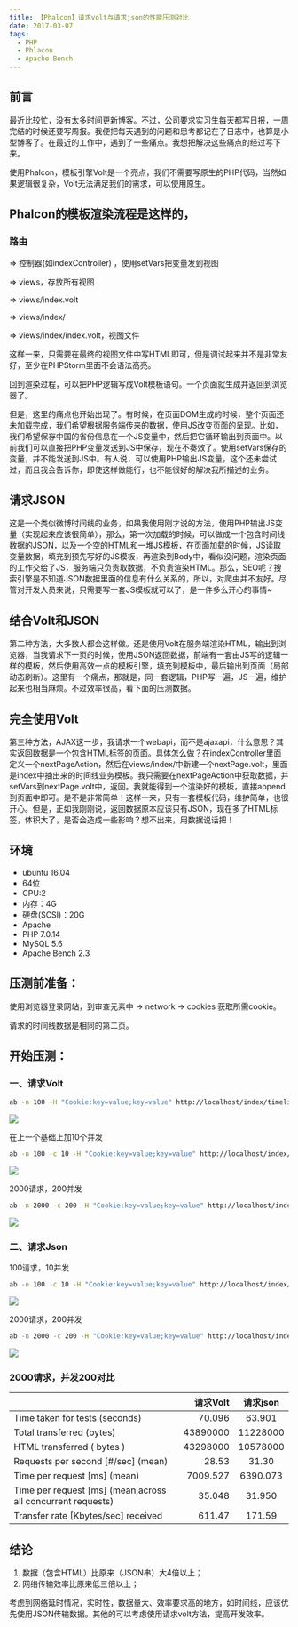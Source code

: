 ```yaml
---
title: 【Phalcon】请求volt与请求json的性能压测对比
date: 2017-03-07
tags: 
  - PHP 
  - Phlacon
  - Apache Bench
---
```


## 前言

最近比较忙，没有太多时间更新博客。不过，公司要求实习生每天都写日报，一周完结的时候还要写周报。我便把每天遇到的问题和思考都记在了日志中，也算是小型博客了。在最近的工作中，遇到了一些痛点。我想把解决这些痛点的经过写下来。

使用Phalcon，模板引擎Volt是一个亮点，我们不需要写原生的PHP代码，当然如果逻辑很复杂，Volt无法满足我们的需求，可以使用原生。

## Phalcon的模板渲染流程是这样的，

### 路由

 => 控制器(如indexController) ，使用setVars把变量发到视图

 => views，存放所有视图

 => views/index.volt
 
 => views/index/

 => views/index/index.volt，视图文件

这样一来，只需要在最终的视图文件中写HTML即可，但是调试起来并不是非常友好，至少在PHPStorm里面不会语法高亮。

回到渲染过程，可以把PHP逻辑写成Volt模板语句。一个页面就生成并返回到浏览器了。

但是，这里的痛点也开始出现了。有时候，在页面DOM生成的时候，整个页面还未加载完成，我们希望根据服务端传来的数据，使用JS改变页面的呈现。比如，我们希望保存中国的省份信息在一个JS变量中，然后把它循环输出到页面中。以前我们可以直接把PHP变量发送到JS中保存，现在不奏效了。使用setVars保存的变量，并不能发送到JS中。有人说，可以使用PHP输出JS变量，这个还未尝试过，而且我会告诉你，即使这样做能行，也不能很好的解决我所描述的业务。

## 请求JSON

这是一个类似微博时间线的业务，如果我使用刚才说的方法，使用PHP输出JS变量（实现起来应该很简单），那么，第一次加载的时候，可以做成一个包含时间线数据的JSON，以及一个空的HTML和一堆JS模板，在页面加载的时候，JS读取变量数据，填充到预先写好的JS模板，再渲染到Body中，看似没问题，渲染页面的工作交给了JS，服务端只负责取数据，不负责渲染HTML。那么，SEO呢？搜索引擎是不知道JSON数据里面的信息有什么关系的，所以，对爬虫并不友好。尽管对开发人员来说，只需要写一套JS模板就可以了，是一件多么开心的事情~

## 结合Volt和JSON

第二种方法，大多数人都会这样做。还是使用Volt在服务端渲染HTML，输出到浏览器，当我请求下一页的时候，使用JSON返回数据，前端有一套由JS写的逻辑一样的模板，然后使用高效一点的模板引擎，填充到模板中，最后输出到页面（局部动态刷新）。这里有一个痛点，那就是，同一套逻辑，PHP写一遍，JS一遍，维护起来也相当麻烦。不过效率很高，看下面的压测数据。

## 完全使用Volt

第三种方法，AJAX这一步，我请求一个webapi，而不是ajaxapi，什么意思？其实返回数据是一个包含HTML标签的页面。具体怎么做？在indexController里面定义一个nextPageAction，然后在views/index/中新建一个nextPage.volt，里面是index中抽出来的时间线业务模板。我只需要在nextPageAction中获取数据，并setVars到nextPage.volt中，返回。我就能得到一个渲染好的模板，直接append到页面中即可。是不是非常简单！这样一来，只有一套模板代码，维护简单，也很开心。但是，正如我刚刚说，返回数据原本应该只有JSON，现在多了HTML标签，体积大了，是否会造成一些影响？想不出来，用数据说话把！

## 环境

- ubuntu 16.04
- 64位
- CPU:2
- 内存：4G
- 硬盘(SCSI)：20G
- Apache
- PHP 7.0.14
- MySQL 5.6
- Apache Bench 2.3

## 压测前准备：

使用浏览器登录网站，到审查元素中 -> network -> cookies
获取所需cookie。

请求的时间线数据是相同的第二页。

## 开始压测：

### 一、请求Volt

```bash
ab -n 100 -H "Cookie:key=value;key=value" http://localhost/index/timeline
```

![](/images/20170307235446889.jpg)

在上一个基础上加10个并发

```bash
ab -n 100 -c 10 -H "Cookie:key=value;key=value" http://localhost/index/timeline
```

![](/images/20170307235503952.jpg)

2000请求，200并发

```bash
ab -n 2000 -c 200 -H "Cookie:key=value;key=value" http://localhost/index/timeline
```

![](/images/20170307235516635.jpg)

### 二、请求Json

100请求，10并发

```bash
ab -n 100 -c 10 -H "Cookie:key=value;key=value" http://localhost/index/timeline
```

![](/images/20170307235529197.jpg)

2000请求，200并发

```bash
ab -n 2000 -c 200 -H "Cookie:key=value;key=value" http://localhost/index/timeline
```

![](/images/20170307235552891.jpg)

### 2000请求，并发200对比


|         | 请求Volt    |  请求json  |
| --------   | -----:   | :----: |
| Time taken for tests        (seconds)	| 70.096      |   63.901    |
| Total transferred           (bytes)	| 43890000	| 11228000 | 
| HTML transferred        ( bytes )	| 43298000	| 10578000 | 
| Requests per second    [#/sec] (mean)	| 28.53 | 	31.30 | 
| Time per request          [ms] (mean)	| 7009.527	| 6390.073 | 
| Time per request       [ms] (mean,across all concurrent requests)	| 35.048 | 	31.950 | 
| Transfer rate            [Kbytes/sec] received	| 611.47 | 	171.59 | 


## 结论

1. 数据（包含HTML）比原来（JSON串）大4倍以上；
2. 网络传输效率比原来低三倍以上；

考虑到网络延时情况，实时性，数据量大、效率要求高的地方，如时间线，应该优先使用JSON传输数据。其他的可以考虑使用请求volt方法，提高开发效率。